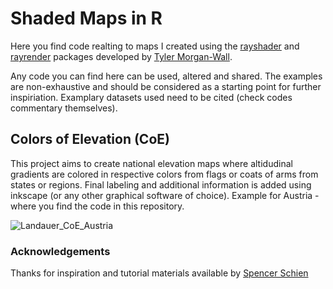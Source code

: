 # Shaded Maps in R

Here you find code realting to maps I created using the [rayshader](https://www.rayshader.com/) and [rayrender](https://www.rayrender.net/) packages developed by [Tyler Morgan-Wall](https://www.tylermw.com/).

Any code you can find here can be used, altered and shared. The examples are non-exhaustive and should be considered as a starting point for further inspiriation. Examplary datasets used need to be cited (check codes commentary themselves).


## Colors of Elevation (CoE)

This project aims to create national elevation maps where altidudinal gradients are colored in respective colors from flags or coats of arms from states or regions. Final labeling and additional information is added using inkscape (or any other graphical software of choice).
Example for Austria - where you find the code in this repository.

![Landauer_CoE_Austria](https://user-images.githubusercontent.com/75936509/212924418-dee8f43a-dd87-4878-bac2-84965072ee0c.jpeg)



### Acknowledgements
Thanks for inspiration and tutorial materials available by [Spencer Schien](https://spencerschien.info/)
